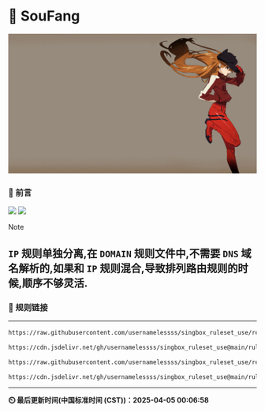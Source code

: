 
# 🧸 SouFang
![](https://raw.githubusercontent.com/usernamelessss/picture-bed/main/images/202504042256831.jpg)
### 📣 前言
![](https://shields.io/badge/-移除重复规则-ff69b4) ![](https://shields.io/badge/-IP&nbsp;规则单独存放不与&nbsp;DOMAIN&nbsp;等混合-green)
> [!NOTE]
**`IP` 规则单独分离,在 `DOMAIN` 规则文件中,不需要 `DNS` 域名解析的,如果和 `IP` 规则混合,导致排列路由规则的时候,顺序不够灵活.**
---

###  🔗 规则链接
---

```url
https://raw.githubusercontent.com/usernamelessss/singbox_ruleset_use/refs/heads/main/rule/SouFang/SouFang_No_IP.json
```

```url
https://cdn.jsdelivr.net/gh/usernamelessss/singbox_ruleset_use@main/rule/SouFang/SouFang_No_IP.json
```

```url
https://raw.githubusercontent.com/usernamelessss/singbox_ruleset_use/refs/heads/main/rule/SouFang/SouFang_No_IP.srs
```

```url
https://cdn.jsdelivr.net/gh/usernamelessss/singbox_ruleset_use@main/rule/SouFang/SouFang_No_IP.srs
```

---
**⏲️ 最后更新时间(中国标准时间 (CST))：2025-04-05 00:06:58**
